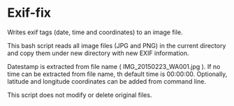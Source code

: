 # Exif-fix
Writes exif tags (date, time and coordinates) to an image file.

This bash script reads all image files (JPG and PNG) in the current directory
and copy them under new directory with new EXIF information.

Datestamp is extracted from file name ( IMG_20150223_WA001.jpg ). 
If no time can be extracted from file name, th default time is 00:00:00.
Optionally, latitude and longitude coordinates can be added from 
command line.

This script does not modify or delete original files.
